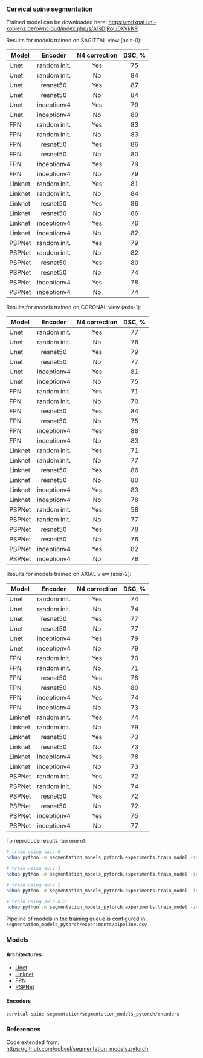 ### Cervical spine segmentation

Trained model can be downloaded here: https://mtixnat.uni-koblenz.de/owncloud/index.php/s/A1sDjRoIJ0XVkKR

Results for models trained on SAGITTAL view (axis-0):

|Model            |Encoder           |N4 correction  |DSC, %   |
|-----------------|:----------------:|:-------------:|:-------:|
|Unet             |random init.      |Yes            |75       |
|Unet             |random init.      |No             |84       |
|Unet             |resnet50          |Yes            |87       |
|Unet             |resnet50          |No             |84       |
|Unet             |inceptionv4       |Yes            |79       |
|Unet             |inceptionv4       |No             |80       |
|FPN              |random init.      |Yes            |83       |
|FPN              |random init.      |No             |83       |
|FPN              |resnet50          |Yes            |86       |
|FPN              |resnet50          |No             |80       |
|FPN              |inceptionv4       |Yes            |79       |
|FPN              |inceptionv4       |No             |79       |
|Linknet          |random init.      |Yes            |81       |
|Linknet          |random init.      |No             |84       |
|Linknet          |resnet50          |Yes            |86       |
|Linknet          |resnet50          |No             |86       |
|Linknet          |inceptionv4       |Yes            |76       |
|Linknet          |inceptionv4       |No             |82       |
|PSPNet           |random init.      |Yes            |79       |
|PSPNet           |random init.      |No             |82       |
|PSPNet           |resnet50          |Yes            |80       |
|PSPNet           |resnet50          |No             |74       |
|PSPNet           |inceptionv4       |Yes            |78       |
|PSPNet           |inceptionv4       |No             |74       |


Results for models trained on CORONAL view (axis-1):

|Model            |Encoder           |N4 correction  |DSC, %   |
|-----------------|:----------------:|:-------------:|:-------:|
|Unet             |random init.      |Yes            |77       |
|Unet             |random init.      |No             |76       |
|Unet             |resnet50          |Yes            |79       |
|Unet             |resnet50          |No             |77       |
|Unet             |inceptionv4       |Yes            |81       |
|Unet             |inceptionv4       |No             |75       |
|FPN              |random init.      |Yes            |71       |
|FPN              |random init.      |No             |70       |
|FPN              |resnet50          |Yes            |84       |
|FPN              |resnet50          |No             |75       |
|FPN              |inceptionv4       |Yes            |88       |
|FPN              |inceptionv4       |No             |83       |
|Linknet          |random init.      |Yes            |71       |
|Linknet          |random init.      |No             |77       |
|Linknet          |resnet50          |Yes            |86       |
|Linknet          |resnet50          |No             |80       |
|Linknet          |inceptionv4       |Yes            |83       |
|Linknet          |inceptionv4       |No             |78       |
|PSPNet           |random init.      |Yes            |58       |
|PSPNet           |random init.      |No             |77       |
|PSPNet           |resnet50          |Yes            |78       |
|PSPNet           |resnet50          |No             |76       |
|PSPNet           |inceptionv4       |Yes            |82       |
|PSPNet           |inceptionv4       |No             |78       |

Results for models trained on AXIAL view (axis-2):

|Model            |Encoder           |N4 correction  |DSC, %   |
|-----------------|:----------------:|:-------------:|:-------:|
|Unet             |random init.      |Yes            |74       |
|Unet             |random init.      |No             |74       |
|Unet             |resnet50          |Yes            |77       |
|Unet             |resnet50          |No             |77       |
|Unet             |inceptionv4       |Yes            |79       |
|Unet             |inceptionv4       |No             |79       |
|FPN              |random init.      |Yes            |70       |
|FPN              |random init.      |No             |71       |
|FPN              |resnet50          |Yes            |78       |
|FPN              |resnet50          |No             |80       |
|FPN              |inceptionv4       |Yes            |74       |
|FPN              |inceptionv4       |No             |73       |
|Linknet          |random init.      |Yes            |74       |
|Linknet          |random init.      |No             |79       |
|Linknet          |resnet50          |Yes            |73       |
|Linknet          |resnet50          |No             |73       |
|Linknet          |inceptionv4       |Yes            |78       |
|Linknet          |inceptionv4       |No             |73       |
|PSPNet           |random init.      |Yes            |72       |
|PSPNet           |random init.      |No             |74       |
|PSPNet           |resnet50          |Yes            |72       |
|PSPNet           |resnet50          |No             |72       |
|PSPNet           |inceptionv4       |Yes            |75       |
|PSPNet           |inceptionv4       |No             |77       |

To reproduce results run one of:

```bash
# train using axis 0
nohup python -m segmentation_models_pytorch.experiments.train_model -in path/to/nrrd/dataset --train_all all --extract_slices 1 --use_axis 0 &

# train using axis 1
nohup python -m segmentation_models_pytorch.experiments.train_model -in path/to/nrrd/dataset --train_all all --extract_slices 1 --use_axis 1 &

# train using axis 2
nohup python -m segmentation_models_pytorch.experiments.train_model -in path/to/nrrd/dataset --train_all all --extract_slices 1 --use_axis 2 &

# train using axis 012 
nohup python -m segmentation_models_pytorch.experiments.train_model -in path/to/nrrd/dataset --train_all all --extract_slices 1 --use_axis 012 &
```

Pipeline of models in the training queue is configured in `segmentation_models_pytorch/experiments/pipeline.csv`

### Models <a name="models"></a>

#### Architectures <a name="architectires"></a>
 - [Unet](https://arxiv.org/abs/1505.04597)
 - [Linknet](https://arxiv.org/abs/1707.03718)
 - [FPN](http://presentations.cocodataset.org/COCO17-Stuff-FAIR.pdf)
 - [PSPNet](https://arxiv.org/abs/1612.01105)

#### Encoders <a name="encoders"></a>
`cervical-spine-segmentation/segmentation_models_pytorch/encoders`

### References
Code extended from: https://github.com/qubvel/segmentation_models.pytorch
